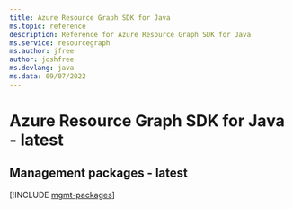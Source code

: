 ```yaml
---
title: Azure Resource Graph SDK for Java
ms.topic: reference
description: Reference for Azure Resource Graph SDK for Java
ms.service: resourcegraph
ms.author: jfree
author: joshfree
ms.devlang: java
ms.data: 09/07/2022
---
```

# Azure Resource Graph SDK for Java - latest

## Management packages - latest
[!INCLUDE [mgmt-packages](resource-graph-mgmt-index.md)]